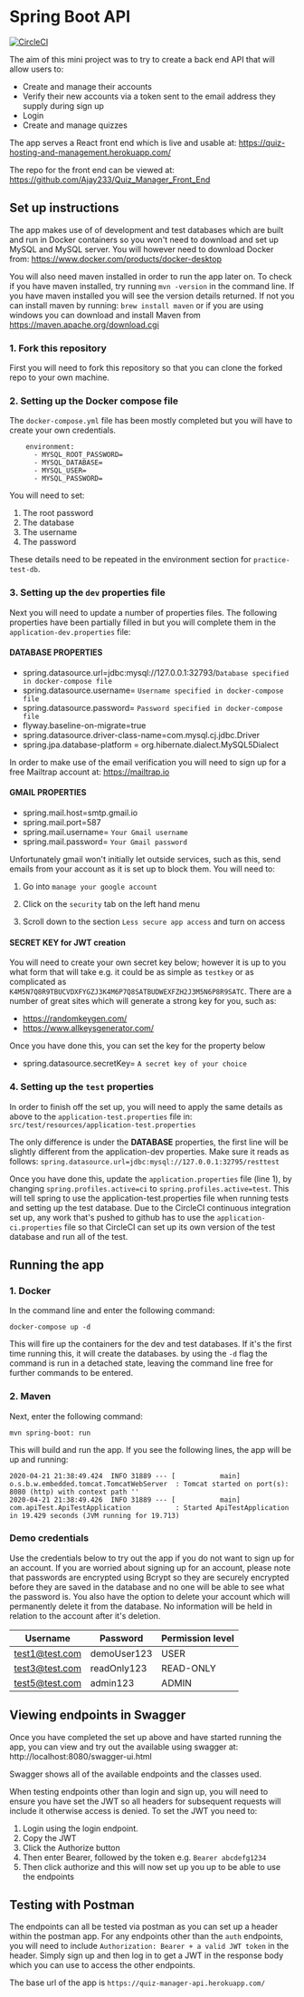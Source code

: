 # Spring Boot API

[![CircleCI](https://dl.circleci.com/status-badge/img/gh/Ajay233/Quiz_Manager_API/tree/master.svg?style=svg)](https://dl.circleci.com/status-badge/redirect/gh/Ajay233/Quiz_Manager_API/tree/master)

The aim of this mini project was to try to create a back end API that will allow users to:
 - Create and manage their accounts
 - Verify their new accounts via a token sent to the email address they supply during sign up
 - Login
 - Create and manage quizzes

 The app serves a React front end which is live and usable at: https://quiz-hosting-and-management.herokuapp.com/

 The repo for the front end can be viewed at: https://github.com/Ajay233/Quiz_Manager_Front_End

## Set up instructions

The app makes use of of development and test databases which are built and run in Docker containers so you won't need to
download and set up MySQL and MySQL server.  You will however need to download Docker from: https://www.docker.com/products/docker-desktop

You will also need maven installed in order to run the app later on.  To check if you have maven installed, try running
`mvn -version` in the command line.  If you have maven installed you will see the version details returned.  If not you can
install maven by running: `brew install maven` or if you are using windows you can download and install Maven from https://maven.apache.org/download.cgi

### 1. Fork this repository
First you will need to fork this repository so that you can clone the forked repo to your own machine.


### 2. Setting up the Docker compose file
The `docker-compose.yml` file has been mostly completed but you will have to create your own credentials.

```
    environment:
      - MYSQL_ROOT_PASSWORD=
      - MYSQL_DATABASE=
      - MYSQL_USER=
      - MYSQL_PASSWORD=
```
You will need to set:
1. The root password
2. The database
3. The username
4. The password

These details need to be repeated in the environment section for `practice-test-db`.

### 3. Setting up the `dev` properties file

Next you will need to update a number of properties files.  The following properties have been partially filled in but
you will complete them in the `application-dev.properties` file:

#### DATABASE PROPERTIES
- spring.datasource.url=jdbc:mysql://127.0.0.1:32793/`Database specified in docker-compose file`
- spring.datasource.username= `Username specified in docker-compose file`
- spring.datasource.password= `Password specified in docker-compose file`
- flyway.baseline-on-migrate=true
- spring.datasource.driver-class-name=com.mysql.cj.jdbc.Driver
- spring.jpa.database-platform = org.hibernate.dialect.MySQL5Dialect

In order to make use of the email verification you will need to sign up for a free Mailtrap account at: https://mailtrap.io

#### GMAIL PROPERTIES
- spring.mail.host=smtp.gmail.io
- spring.mail.port=587
- spring.mail.username= `Your Gmail username`
- spring.mail.password= `Your Gmail password`

Unfortunately gmail won't initially let outside services, such as this, send emails from your account as it is set up to block
them.  You will need to:
1. Go into `manage your google account`

2. Click on the `security` tab on the left hand menu

3. Scroll down to the section `Less secure app access` and turn on access

#### SECRET KEY for JWT creation

You will need to create your own secret key below; however it is up to you what form that will take e.g. it could be as
simple as `testkey` or as complicated as `K4M5N7Q8R9TBUCVDXFYGZJ3K4M6P7Q8SATBUDWEXFZH2J3M5N6P8R9SATC`.  There are a
number of great sites which will generate a strong key for you, such as:
- https://randomkeygen.com/
- https://www.allkeysgenerator.com/

Once you have done this, you can set the key for the property below
- spring.datasource.secretKey= `A secret key of your choice`


### 4. Setting up the `test` properties

In order to finish off the set up, you will need to apply the same details as above to the `application-test.properties`
file in: `src/test/resources/application-test.properties`

The only difference is under the **DATABASE** properties, the first line will be slightly different from the application-dev properties.
Make sure it reads as follows:
`spring.datasource.url=jdbc:mysql://127.0.0.1:32795/resttest`

Once you have done this, update the `application.properties` file (line 1), by changing `spring.profiles.active=ci` to
`spring.profiles.active=test`.  This will tell spring to use the application-test.properties file when running tests and
setting up the test database.  Due to the CircleCI continuous integration set up, any work that's pushed to github has to use
the `application-ci.properties` file so that CircleCI can set up its own version of the test database and run all of the test.

## Running the app

### 1. Docker

In the command line and enter the following command:

`docker-compose up -d`

This will fire up the containers for the dev and test databases.  If it's the first time running this, it will create the
databases.  by using the `-d` flag the command is run in a detached state, leaving the command line free for further commands
to be entered.

### 2. Maven

Next, enter the following command:

`mvn spring-boot: run`

This will build and run the app.  If you see the following lines, the app will be up and running:

```
2020-04-21 21:38:49.424  INFO 31889 --- [           main] o.s.b.w.embedded.tomcat.TomcatWebServer  : Tomcat started on port(s): 8080 (http) with context path ''
2020-04-21 21:38:49.426  INFO 31889 --- [           main] com.apiTest.ApiTestApplication           : Started ApiTestApplication in 19.429 seconds (JVM running for 19.713)
```

### Demo credentials

Use the credentials below to try out the app if you do not want to sign up for an account.  If you are worried about signing up for an account, please note that passwords are encrypted using Bcrypt so they are securely encrypted before they are saved in the database and no one will be able to see what the password is.  You also have the option to delete your account which will permanently delete it from the database.  No information will be held in relation to the account after it's deletion.

| Username | Password | Permission level |
|----------|----------|------------------|
| test1@test.com | demoUser123 | USER |
| test3@test.com | readOnly123 | READ-ONLY |
| test5@test.com | admin123 | ADMIN |

## Viewing endpoints in Swagger

Once you have completed the set up above and have started running the app, you can view and try out the available using
swagger at: http://localhost:8080/swagger-ui.html

Swagger shows all of the available endpoints and the classes used.

When testing endpoints other than login and sign up, you will need to ensure you have set the JWT so all headers for subsequent requests will include
it otherwise access is denied.  To set the JWT you need to:

1. Login using the login endpoint.
2. Copy the JWT
3. Click the Authorize button
4. Then enter Bearer, followed by the token e.g. `Bearer abcdefg1234`
5. Then click authorize and this will now set up you up to be able to use the endpoints


## Testing with Postman
The endpoints can all be tested via postman as you can set up a header within the postman app.  For any endpoints other than the
`auth` endpoints, you will need to include `Authorization: Bearer + a valid JWT token` in the header.  Simply sign up and then log
in to get a JWT in the response body which you can use to access the other endpoints.

The base url of the app is `https://quiz-manager-api.herokuapp.com/`


